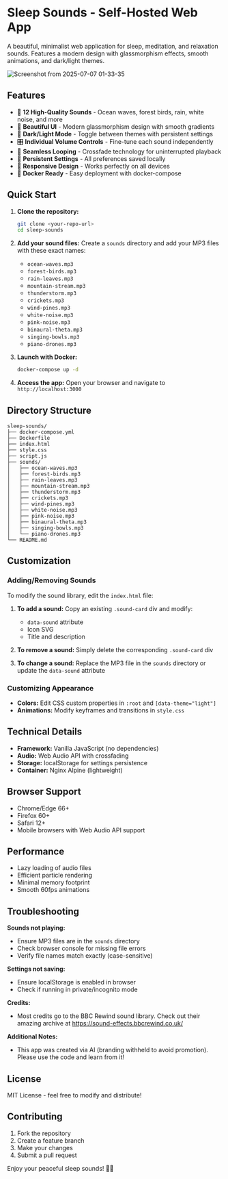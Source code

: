 # Sleep Sounds - Self-Hosted Web App

A beautiful, minimalist web application for sleep, meditation, and relaxation sounds. Features a modern design with glassmorphism effects, smooth animations, and dark/light themes.

![Screenshot from 2025-07-07 01-33-35](https://github.com/user-attachments/assets/1a7a3a08-b59f-487b-9676-fbbc733dd95e)

## Features

- 🎵 **12 High-Quality Sounds** - Ocean waves, forest birds, rain, white noise, and more
- 🎨 **Beautiful UI** - Modern glassmorphism design with smooth gradients
- 🌙 **Dark/Light Mode** - Toggle between themes with persistent settings
- 🎛️ **Individual Volume Controls** - Fine-tune each sound independently
- 🔄 **Seamless Looping** - Crossfade technology for uninterrupted playback
- 💾 **Persistent Settings** - All preferences saved locally
- 📱 **Responsive Design** - Works perfectly on all devices
- 🐳 **Docker Ready** - Easy deployment with docker-compose

## Quick Start

1. **Clone the repository:**
   ```bash
   git clone <your-repo-url>
   cd sleep-sounds
   ```

2. **Add your sound files:**
   Create a `sounds` directory and add your MP3 files with these exact names:
   - `ocean-waves.mp3`
   - `forest-birds.mp3`
   - `rain-leaves.mp3`
   - `mountain-stream.mp3`
   - `thunderstorm.mp3`
   - `crickets.mp3`
   - `wind-pines.mp3`
   - `white-noise.mp3`
   - `pink-noise.mp3`
   - `binaural-theta.mp3`
   - `singing-bowls.mp3`
   - `piano-drones.mp3`

3. **Launch with Docker:**
   ```bash
   docker-compose up -d
   ```

4. **Access the app:**
   Open your browser and navigate to `http://localhost:3000`

## Directory Structure

```
sleep-sounds/
├── docker-compose.yml
├── Dockerfile
├── index.html
├── style.css
├── script.js
├── sounds/
│   ├── ocean-waves.mp3
│   ├── forest-birds.mp3
│   ├── rain-leaves.mp3
│   ├── mountain-stream.mp3
│   ├── thunderstorm.mp3
│   ├── crickets.mp3
│   ├── wind-pines.mp3
│   ├── white-noise.mp3
│   ├── pink-noise.mp3
│   ├── binaural-theta.mp3
│   ├── singing-bowls.mp3
│   └── piano-drones.mp3
└── README.md
```

## Customization

### Adding/Removing Sounds

To modify the sound library, edit the `index.html` file:

1. **To add a sound:** Copy an existing `.sound-card` div and modify:
   - `data-sound` attribute
   - Icon SVG
   - Title and description

2. **To remove a sound:** Simply delete the corresponding `.sound-card` div

3. **To change a sound:** Replace the MP3 file in the `sounds` directory or update the `data-sound` attribute

### Customizing Appearance

- **Colors:** Edit CSS custom properties in `:root` and `[data-theme="light"]`
- **Animations:** Modify keyframes and transitions in `style.css`

## Technical Details

- **Framework:** Vanilla JavaScript (no dependencies)
- **Audio:** Web Audio API with crossfading
- **Storage:** localStorage for settings persistence
- **Container:** Nginx Alpine (lightweight)

## Browser Support

- Chrome/Edge 66+
- Firefox 60+
- Safari 12+
- Mobile browsers with Web Audio API support

## Performance

- Lazy loading of audio files
- Efficient particle rendering
- Minimal memory footprint
- Smooth 60fps animations

## Troubleshooting

**Sounds not playing:**
- Ensure MP3 files are in the `sounds` directory
- Check browser console for missing file errors
- Verify file names match exactly (case-sensitive)

**Settings not saving:**
- Ensure localStorage is enabled in browser
- Check if running in private/incognito mode

**Credits:**
- Most credits go to the BBC Rewind sound library. Check out their amazing archive at https://sound-effects.bbcrewind.co.uk/

**Additional Notes:**
- This app was created via AI (branding withheld to avoid promotion). Please use the code and learn from it!

## License

MIT License - feel free to modify and distribute!

## Contributing

1. Fork the repository
2. Create a feature branch
3. Make your changes
4. Submit a pull request

Enjoy your peaceful sleep sounds! 🌙✨
